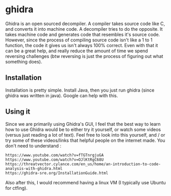 # ghidra

Ghidra is an open sourced decompiler. A compiler takes source code like C, and converts it into machine code. A decompiler tries to do the opposite. It takes machine code and generates code that resembles it's source code. However, since the process of compiling source code isn't like a 1 to 1 function, the code it gives us isn't always 100% correct. Even with that it can be a great help, and really reduce the amount of time we spend reversing challenges (btw reversing is just the process of figuring out what something does).

## Installation

Installation is pretty simple. Install Java, then you just run ghidra (since ghidra was written in java). Google can help with this.

## Using it

Since we are primarily using Ghidra's GUI, I feel that the best way to learn how to use Ghidra would be to either try it yourself, or watch some videos (versus just reading a lot of text). Feel free to look into this yourself, and / or try some of these videos/links that helpful people on the internet made. You don't need to understand :

```
https://www.youtube.com/watch?v=fTGTnrgjuGA
https://www.youtube.com/watch?v=OJlKtRgC68U
https://threatvector.cylance.com/en_us/home/an-introduction-to-code-analysis-with-ghidra.html
https://ghidra-sre.org/InstallationGuide.html
```

Also after this, I would recommend having a linux VM (I typically use Ubuntu for ctfing).